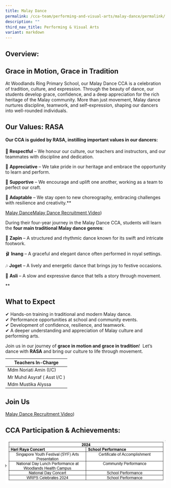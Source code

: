 ```yaml
---
title: Malay Dance
permalink: /cca-team/performing-and-visual-arts/malay-dance/permalink/
description: ""
third_nav_title: Performing & Visual Arts
variant: markdown
---
```

Overview:
---------
## Grace in Motion, Grace in Tradition

At Woodlands Ring Primary School, our Malay Dance CCA is a celebration of tradition, culture, and expression. Through the beauty of dance, our students develop grace, confidence, and a deep appreciation for the rich heritage of the Malay community. More than just movement, Malay dance nurtures discipline, teamwork, and self-expression, shaping our dancers into well-rounded individuals.



## Our Values: RASA

#### **Our CCA is guided by RASA, instilling important values in our dancers:**

🌟 **Respectful** – We honour our culture, our teachers and instructors, and our teammates with discipline and dedication.

🌿 **Appreciative** – We take pride in our heritage and embrace the opportunity to learn and perform.

🤝 **Supportive** – We encourage and uplift one another, working as a team to perfect our craft.

🔄 **Adaptable** – We stay open to new choreography, embracing challenges with resilience and creativity.**


[Malay Dance](https://www.youtube.com/embed/5JzArDxX\_5I?si=v9ohuYdwt6kddVrQ)[Malay Dance Recruitment Video](https://www.youtube.com/embed/5JzArDxX\_5I?si=v9ohuYdwt6kddVrQ))


During their four-year journey in the Malay Dance CCA, students will learn the **four main traditional Malay dance genres**:

💃 **Zapin** – A structured and rhythmic dance known for its swift and intricate footwork.

🩰 **Inang** – A graceful and elegant dance often performed in royal settings.

🎶 **Joget** – A lively and energetic dance that brings joy to festive occasions.

🌿 **Asli** – A slow and expressive dance that tells a story through movement.

**

## What to Expect

✔ Hands-on training in traditional and modern Malay dance.  
✔ Performance opportunities at school and community events.  
✔ Development of confidence, resilience, and teamwork.  
✔ A deeper understanding and appreciation of Malay culture and performing arts.

Join us in our journey of **grace in motion and grace in tradition**! 
Let’s dance with **RASA** and bring our culture to life through movement.



| Teachers In-Charge |
| --- |
| Mdm Noriati Amin (I/C) | 
| Mr Muhd Asyraf ( Asst I/C ) |
| Mdm Mustika Alyssa |

Join Us
-------
[Malay Dance Recruitment Video](https://www.youtube.com/embed/5JzArDxX\_5I?si=v9ohuYdwt6kddVrQ))

CCA Participation &amp; Achievements:
---------------------------------
![](/images/CCA%20Performing%20Arts/Malay_dance.png)